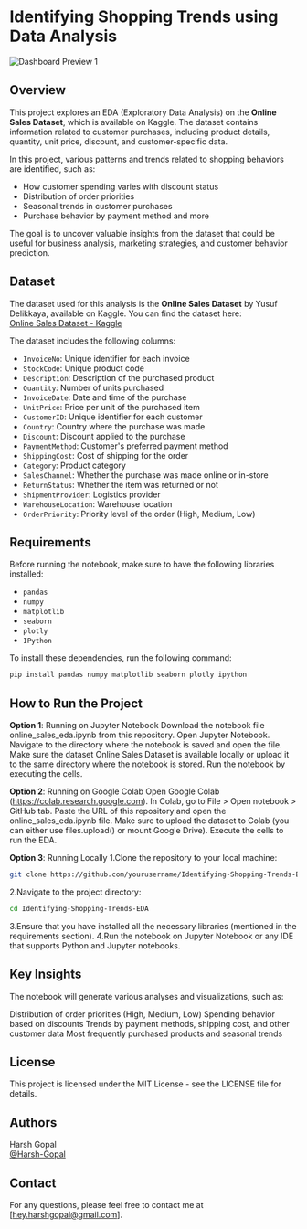 # Identifying Shopping Trends using Data Analysis
![Dashboard Preview 1](https://i.gifer.com/75ez.gif)  
## Overview
This project explores an EDA (Exploratory Data Analysis) on the **Online Sales Dataset**, which is available on Kaggle. The dataset contains information related to customer purchases, including product details, quantity, unit price, discount, and customer-specific data.

In this project, various patterns and trends related to shopping behaviors are identified, such as:
- How customer spending varies with discount status
- Distribution of order priorities
- Seasonal trends in customer purchases
- Purchase behavior by payment method and more

The goal is to uncover valuable insights from the dataset that could be useful for business analysis, marketing strategies, and customer behavior prediction.

## Dataset
The dataset used for this analysis is the **Online Sales Dataset** by Yusuf Delikkaya, available on Kaggle. You can find the dataset here:  
[Online Sales Dataset - Kaggle](https://www.kaggle.com/datasets/yusufdelikkaya/online-sales-dataset)

The dataset includes the following columns:
- `InvoiceNo`: Unique identifier for each invoice
- `StockCode`: Unique product code
- `Description`: Description of the purchased product
- `Quantity`: Number of units purchased
- `InvoiceDate`: Date and time of the purchase
- `UnitPrice`: Price per unit of the purchased item
- `CustomerID`: Unique identifier for each customer
- `Country`: Country where the purchase was made
- `Discount`: Discount applied to the purchase
- `PaymentMethod`: Customer's preferred payment method
- `ShippingCost`: Cost of shipping for the order
- `Category`: Product category
- `SalesChannel`: Whether the purchase was made online or in-store
- `ReturnStatus`: Whether the item was returned or not
- `ShipmentProvider`: Logistics provider
- `WarehouseLocation`: Warehouse location
- `OrderPriority`: Priority level of the order (High, Medium, Low)

## Requirements

Before running the notebook, make sure to have the following libraries installed:

- `pandas`
- `numpy`
- `matplotlib`
- `seaborn`
- `plotly`
- `IPython`

To install these dependencies, run the following command:

```bash
pip install pandas numpy matplotlib seaborn plotly ipython
```

## How to Run the Project

**Option 1**: Running on Jupyter Notebook
Download the notebook file online_sales_eda.ipynb from this repository.
Open Jupyter Notebook.
Navigate to the directory where the notebook is saved and open the file.
Make sure the dataset Online Sales Dataset is available locally or upload it to the same directory where the notebook is stored.
Run the notebook by executing the cells.


**Option 2**: Running on Google Colab
Open Google Colab (https://colab.research.google.com).
In Colab, go to File > Open notebook > GitHub tab.
Paste the URL of this repository and open the online_sales_eda.ipynb file.
Make sure to upload the dataset to Colab (you can either use files.upload() or mount Google Drive).
Execute the cells to run the EDA.

**Option 3**: Running Locally
1.Clone the repository to your local machine:
```bash
git clone https://github.com/yourusername/Identifying-Shopping-Trends-EDA.git
```
2.Navigate to the project directory:
```bash
cd Identifying-Shopping-Trends-EDA
```
3.Ensure that you have installed all the necessary libraries (mentioned in the requirements section).
4.Run the notebook on Jupyter Notebook or any IDE that supports Python and Jupyter notebooks.

## Key Insights
The notebook will generate various analyses and visualizations, such as:

Distribution of order priorities (High, Medium, Low)
Spending behavior based on discounts
Trends by payment methods, shipping cost, and other customer data
Most frequently purchased products and seasonal trends

## License
This project is licensed under the MIT License - see the LICENSE file for details.
## Authors

Harsh Gopal  
[@Harsh-Gopal](https://twitter.com/HarshGopalHG)

## Contact
For any questions, please feel free to contact me at [hey.harshgopal@gmail.com].

